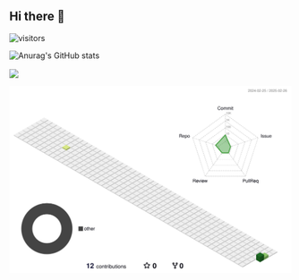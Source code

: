 ## Hi there 👋

![visitors](https://visitor-badge.glitch.me/badge?page_id=LunaZyd&left_color=green&right_color=red)

![Anurag's GitHub stats](https://github-readme-stats.vercel.app/api?username=LunaZyd&show_icons=true&theme=radical)
<!--START_SECTION:waka-->
<!--END_SECTION:waka-->

<img align="center" src="https://github-readme-stats.vercel.app/api/top-langs/?username=LunaZyd&theme=transparent&hide_border=true&layout=donut-vertical&langs_count=6" />

<!--
**LunaZyd/LunaZyd** is a ✨ _special_ ✨ repository because its `README.md` (this file) appears on your GitHub profile.

Here are some ideas to get you started:

- 🔭 I’m currently working on ...
- 🌱 I’m currently learning ...
- 👯 I’m looking to collaborate on ...
- 🤔 I’m looking for help with ...
- 💬 Ask me about ...
- 📫 How to reach me: ...
- 😄 Pronouns: ...
- ⚡ Fun fact: ...
-->
![](./profile-3d-contrib/profile-green-animate.svg)
